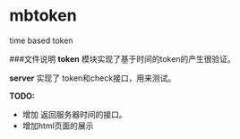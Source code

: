 mbtoken
=======

time based token 


###文件说明
**token**  模块实现了基于时间的token的产生很验证。

**server** 实现了 token和check接口，用来测试。


**TODO:**

+ 增加 返回服务器时间的接口。
+ 增加html页面的展示
